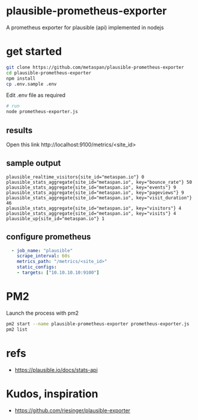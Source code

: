 # plausible-prometheus-exporter

A prometheus exporter for plausible (api) implemented in nodejs

# get started

```bash
git clone https://github.com/metaspan/plausible-prometheus-exporter
cd plausible-prometheus-exporter
npm install
cp .env.sample .env
```

Edit .env file as required

```bash
# run
node prometheus-exporter.js
```

## results

Open this link
http://localhost:9100/metrics/<site_id>

## sample output

```prometheus
plausible_realtime_visitors{site_id="metaspan.io"} 0
plausible_stats_aggregate{site_id="metaspan.io", key="bounce_rate"} 50
plausible_stats_aggregate{site_id="metaspan.io", key="events"} 9
plausible_stats_aggregate{site_id="metaspan.io", key="pageviews"} 9
plausible_stats_aggregate{site_id="metaspan.io", key="visit_duration"} 46
plausible_stats_aggregate{site_id="metaspan.io", key="visitors"} 4
plausible_stats_aggregate{site_id="metaspan.io", key="visits"} 4
plausible_up{site_id="metaspan.io"} 1
```

## configure prometheus

```yml
  - job_name: "plausible"
    scrape_interval: 60s
    metrics_path: "/metrics/<site_id>"
    static_configs:
    - targets: ["10.10.10.10:9100"]

```

# PM2

Launch the process with pm2

```bash
pm2 start --name plausible-prometheus-exporter prometheus-exporter.js
pm2 list
```

# refs

- https://plausible.io/docs/stats-api

# Kudos, inspiration

- https://github.com/riesinger/plausible-exporter
